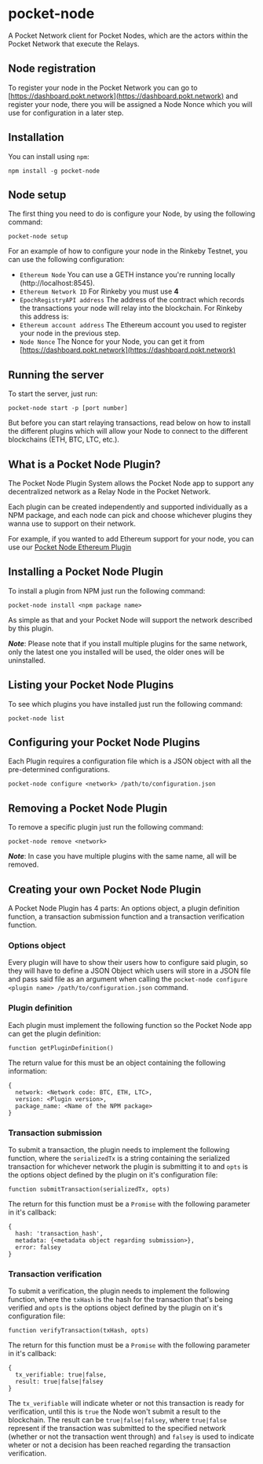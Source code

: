 # pocket-node
A Pocket Network client for Pocket Nodes, which are the actors within the Pocket Network that execute the Relays.

## Node registration
To register your node in the Pocket Network you can go to [https://dashboard.pokt.network](https://dashboard.pokt.network) and register your node, there you will be assigned a Node Nonce which you will use for configuration in a later step.

## Installation
You can install using `npm`:

`npm install -g pocket-node`

## Node setup
The first thing you need to do is configure your Node, by using the following command:

`pocket-node setup`

For an example of how to configure your node in the Rinkeby Testnet, you can use the following configuration:

* `Ethereum Node` You can use a GETH instance you're running locally (http://localhost:8545).
* `Ethereum Network ID` For Rinkeby you must use **4**
* `EpochRegistryAPI address` The address of the contract which records the transactions your node will relay into the blockchain. For Rinkeby this address is:
* `Ethereum account address` The Ethereum account you used to register your node in the previous step.
* `Node Nonce` The Nonce for your Node, you can get it from [https://dashboard.pokt.network](https://dashboard.pokt.network)

## Running the server
To start the server, just run:

`pocket-node start -p [port number]`

But before you can start relaying transactions, read below on how to install the different plugins which will allow your Node to connect to the different blockchains (ETH, BTC, LTC, etc.).

## What is a Pocket Node Plugin?
The Pocket Node Plugin System allows the Pocket Node app to support any decentralized network as a Relay Node in the Pocket Network.

Each plugin can be created independently and supported individually as a NPM package, and each node can pick and choose whichever plugins they wanna use to support on their network.

For example, if you wanted to add Ethereum support for your node, you can use our [Pocket Node Ethereum Plugin](https://github.com/pokt-network/pnp-eth)

## Installing a Pocket Node Plugin
To install a plugin from NPM just run the following command:

`pocket-node install <npm package name>`

As simple as that and your Pocket Node will support the network described by this plugin.

***Note***: Please note that if you install multiple plugins for the same network, only the latest one you installed will be used, the older ones will be uninstalled.

## Listing your Pocket Node Plugins
To see which plugins you have installed just run the following command:

`pocket-node list`

## Configuring your Pocket Node Plugins
Each Plugin requires a configuration file which is a JSON object with all the pre-determined configurations.

`pocket-node configure <network> /path/to/configuration.json`

## Removing a Pocket Node Plugin
To remove a specific plugin just run the following command:

`pocket-node remove <network>`

***Note***: In case you have multiple plugins with the same name, all will be removed.

## Creating your own Pocket Node Plugin
A Pocket Node Plugin has 4 parts: An options object, a plugin definition function, a transaction submission function and a transaction verification function.

### Options object
Every plugin will have to show their users how to configure said plugin, so they will have to define a JSON Object which users will store in a JSON file and pass said file as an argument when calling the `pocket-node configure <plugin name> /path/to/configuration.json` command.

### Plugin definition
Each plugin must implement the following function so the Pocket Node app can get the plugin definition:

`function getPluginDefinition()`

The return value for this must be an object containing the following information:

```
{
  network: <Network code: BTC, ETH, LTC>,
  version: <Plugin version>,
  package_name: <Name of the NPM package>
}
```

### Transaction submission
To submit a transaction, the plugin needs to implement the following function, where the `serializedTx` is a string containing the serialized transaction for whichever network the plugin is submitting it to and `opts` is the options object defined by the plugin on it's configuration file:

`function submitTransaction(serializedTx, opts)`

The return for this function must be a `Promise` with the following parameter in it's callback:

```
{
  hash: 'transaction_hash',
  metadata: {<metadata object regarding submission>},
  error: falsey
}
```

### Transaction verification
To submit a verification, the plugin needs to implement the following function, where the `txHash` is the hash for the transaction that's being verified and `opts` is the options object defined by the plugin on it's configuration file:

`function verifyTransaction(txHash, opts)`

The return for this function must be a `Promise` with the following parameter in it's callback:

```
{
  tx_verifiable: true|false,
  result: true|false|falsey
}
```

The `tx_verifiable` will indicate wheter or not this transaction is ready for verification, until this is `true` the Node won't submit a result to the blockchain. The result can be `true|false|falsey`, where `true|false` represent if the transaction was submitted to the specified network (whether or not the transaction went through) and `falsey` is used to indicate wheter or not a decision has been reached regarding the transaction verification.
